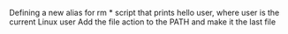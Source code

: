 Defining a new alias for rm *
script that prints hello user, where user is the current Linux user
Add the file action to the PATH and make it the last file
